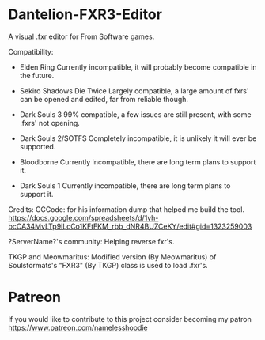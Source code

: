 # Dantelion-FXR3-Editor
A visual .fxr editor for From Software games.


Compatibility:

- Elden Ring
Currently incompatible, it will probably become compatible in the future.

- Sekiro Shadows Die Twice
Largely compatible, a large amount of fxrs' can be opened and edited, far from reliable though.

- Dark Souls 3
99% compatible, a few issues are still present, with some .fxrs' not opening.

- Dark Souls 2/SOTFS 
Completely incompatible, it is unlikely it will ever be supported.

- Bloodborne
Currently incompatible, there are long term plans to support it.

- Dark Souls 1
Currently incompatible, there are long term plans to support it.

Credits:
CCCode: for his information dump that helped me build the tool. https://docs.google.com/spreadsheets/d/1vh-bcCA34MvLTp9iLcCo1KFtFKM_rbb_dNR4BUZCeKY/edit#gid=1323259003

?ServerName?'s community: Helping reverse fxr's.

TKGP and Meowmaritus: Modified version (By Meowmaritus) of Soulsformats's "FXR3" (By TKGP) class is used to load .fxr's.

# Patreon
If you would like to contribute to this project consider becoming my patron https://www.patreon.com/namelesshoodie
